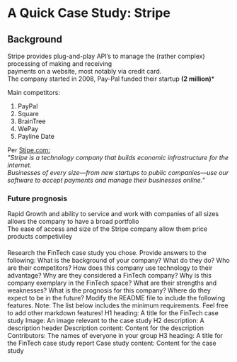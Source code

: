 # A Quick Case Study: Stripe
## Background ##
Stripe provides plug-and-play API’s to manage the (rather complex) processing of making and receiving  
payments on a website, most notably via credit card.  
The company started in 2008, Pay-Pal funded their startup **(2 million)***
  
Main competitors: 
  1. PayPal
  2. Square
  3. BrainTree
  4. WePay
  5. Payline Date

Per [Stipe.com:](https://stripe.com/atlas)  
*"Stripe is a technology company that builds economic infrastructure for the internet.  
Businesses of every size—from new startups to public companies—use our software to accept payments and manage their businesses online."*
### Future prognosis ###  
Rapid Growth and ability to service and work with companies of all sizes allows the company to have a broad portfolio  
The ease of access and size of the Stripe company allow them price products competiviley

####









Research the FinTech case study you chose. Provide answers to the following:
What is the background of your company? What do they do? Who are their competitors?
How does this company use technology to their advantage? Why are they considered a FinTech company?
Why is this company exemplary in the FinTech space? What are their strengths and weaknesses?
What is the prognosis for this company? Where do they expect to be in the future?
Modify the README file to include the following features. Note: The list below includes the minimum requirements. Feel free to add other markdown features!
H1 heading: A title for the FinTech case study
Image: An image relevant to the case study
H2 description: A description header
Description content: Content for the description
Contributors: The names of everyone in your group
H3 heading: A title for the FinTech case study report
Case study content: Content for the case study
